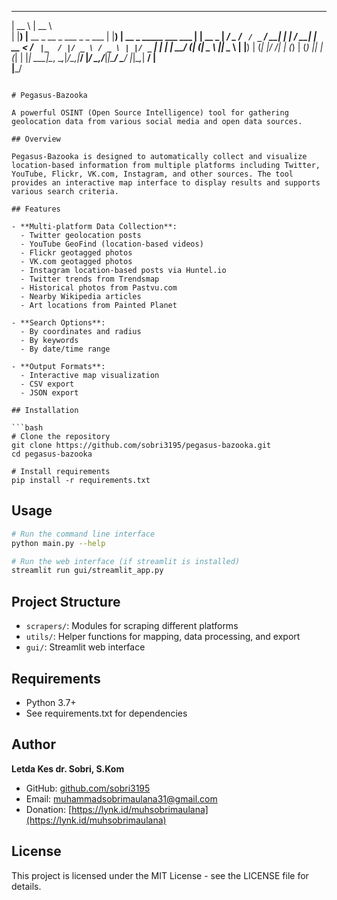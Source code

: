  _____                                  ______                           
|  __ \                                |  __  \                          
| |__) |__  __ _ __ _ ___ _   _ ___    | |__) | __ _ _____  ___   ___  | | __ _ 
|  ___/ _ \/ _` / _` / __| | | / __|   |  __ < / _` |_  / |/ _ \ / _ \ | |/ _` |
| |  |  __/ (_| (_| \__ \ |_| \__ \    | |__) | (_| |/ /| | (_) | (_) || | (_| |
|_|   \___|\__, \__,_|___/\__,_|___/   |_____/ \__,_/___|_|\___/ \___/ |_|\__,_|
            __/ |                                                      
           |___/                                                       
```

# Pegasus-Bazooka

A powerful OSINT (Open Source Intelligence) tool for gathering geolocation data from various social media and open data sources.

## Overview

Pegasus-Bazooka is designed to automatically collect and visualize location-based information from multiple platforms including Twitter, YouTube, Flickr, VK.com, Instagram, and other sources. The tool provides an interactive map interface to display results and supports various search criteria.

## Features

- **Multi-platform Data Collection**:
  - Twitter geolocation posts
  - YouTube GeoFind (location-based videos)
  - Flickr geotagged photos
  - VK.com geotagged photos
  - Instagram location-based posts via Huntel.io
  - Twitter trends from Trendsmap
  - Historical photos from Pastvu.com
  - Nearby Wikipedia articles
  - Art locations from Painted Planet

- **Search Options**:
  - By coordinates and radius
  - By keywords
  - By date/time range

- **Output Formats**:
  - Interactive map visualization
  - CSV export
  - JSON export

## Installation

```bash
# Clone the repository
git clone https://github.com/sobri3195/pegasus-bazooka.git
cd pegasus-bazooka

# Install requirements
pip install -r requirements.txt
```

## Usage

```bash
# Run the command line interface
python main.py --help

# Run the web interface (if streamlit is installed)
streamlit run gui/streamlit_app.py
```

## Project Structure

- `scrapers/`: Modules for scraping different platforms
- `utils/`: Helper functions for mapping, data processing, and export
- `gui/`: Streamlit web interface

## Requirements

- Python 3.7+
- See requirements.txt for dependencies

## Author

**Letda Kes dr. Sobri, S.Kom**

- GitHub: [github.com/sobri3195](https://github.com/sobri3195)
- Email: muhammadsobrimaulana31@gmail.com
- Donation: [https://lynk.id/muhsobrimaulana](https://lynk.id/muhsobrimaulana)

## License

This project is licensed under the MIT License - see the LICENSE file for details. 
